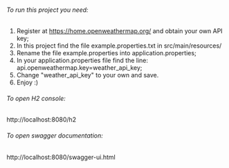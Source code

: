 ###### To run this project you need:

1. Register at https://home.openweathermap.org/ and obtain your own API key;
2. In this project find the file example.properties.txt in src/main/resources/
3. Rename the file example.properties into application.properties;
4. In your application.properties file find the line: api.openweathermap.key=weather_api_key;
5. Change "weather_api_key" to your own and save.
6. Enjoy :)

###### To open H2 console:

http://localhost:8080/h2

###### To open swagger documentation:

http://localhost:8080/swagger-ui.html

